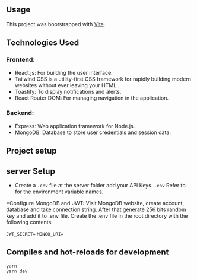 ## Usage
This project was bootstrapped with [Vite](https://vitejs.dev/).

## Technologies Used
### Frontend:
- React.js: For building the user interface.
- Tailwind CSS is a utility-first CSS framework for rapidly building modern websites without ever leaving your HTML .
- Toastify: To display notifications and alerts.
- React Router DOM: For managing navigation in the application.

### Backend:
- Express: Web application framework for Node.js.
- MongoDB: Database to store user credentials and session data.

## Project setup

## server Setup
* Create a `.env` file at the server folder add your API Keys. `.env` Refer to for the environment variable names.

*Configure MongoDB and JWT:
Visit MongoDB website, create account, database and take connection string.
After that generate 256 bits random key and add it to .env file.
Create the .env file in the root directory with the following contents:

`JWT_SECRET=`
`MONGO_URI=`

## Compiles and hot-reloads for development
```
yarn
yarn dev
```



